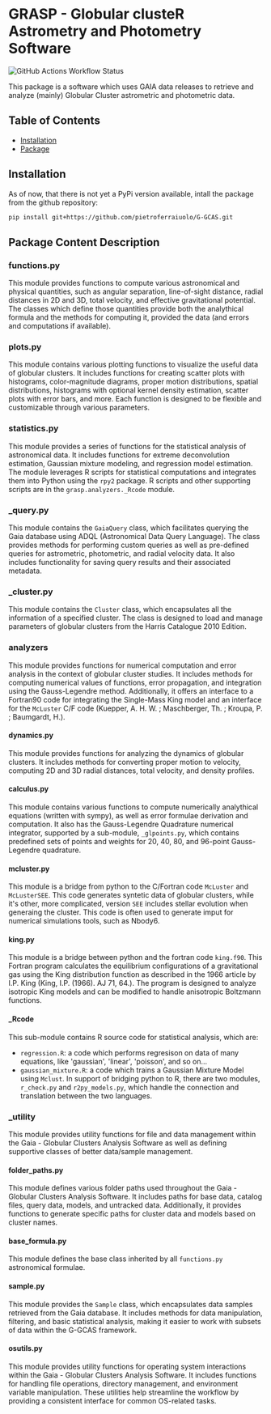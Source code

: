 # GRASP - Globular clusteR Astrometry and Photometry Software
 ![GitHub Actions Workflow Status](https://img.shields.io/github/actions/workflow/status/pietroferraiuolo/G-GCAS/python-test.yaml)

This package is a software which uses GAIA data releases to retrieve and analyze (mainly) Globular Cluster astrometric and photometric data.

## Table of Contents

- [Installation](#installation)
- [Package](#package-content-description)

## Installation

As of now, that there is not yet a PyPi version available, intall the package from the github repository:

```bash
pip install git+https://github.com/pietroferraiuolo/G-GCAS.git
```

## Package Content Description

### functions.py
This module provides functions to compute various astronomical and physical quantities, such as angular
separation, line-of-sight distance, radial distances in 2D and 3D, total velocity, and effective 
gravitational potential. The classes which define those quantities provide both the analythical formula
and the methods for computing it, provided the data (and errors and computations if available).

### plots.py
This module contains various plotting functions to visualize the useful data of globular clusters. 
It includes functions for creating scatter plots with histograms, color-magnitude diagrams, proper 
motion distributions, spatial distributions, histograms with optional kernel density estimation, 
scatter plots with error bars, and more. Each function is designed to be flexible and customizable 
through various parameters.

### statistics.py
This module provides a series of functions for the statistical analysis of astronomical data. It 
includes functions for extreme deconvolution estimation, Gaussian mixture modeling, and regression 
model estimation. The module leverages R scripts for statistical computations and integrates them into 
Python using the `rpy2` package. R scripts and other supporting scripts are in the
`grasp.analyzers._Rcode` module.

### _query.py
This module contains the `GaiaQuery` class, which facilitates querying the Gaia database using ADQL
(Astronomical Data Query Language). The class provides methods for performing custom queries as well
as pre-defined queries for astrometric, photometric, and radial velocity data. It also includes functionality
for saving query results and their associated metadata.

### _cluster.py
This module contains the `Cluster` class, which encapsulates all the information of a specified cluster. 
The class is designed to load and manage parameters of globular clusters from the Harris Catalogue 2010 Edition.

### analyzers
This module provides functions for numerical computation and error analysis in the context of globular
cluster studies. It includes methods for computing numerical values of functions, error propagation, and
integration using the Gauss-Legendre method. Additionally, it offers an interface to a Fortran90 code for
integrating the Single-Mass King model and an interface for the `McLuster` C/F code 
(Kuepper, A. H. W. ; Maschberger, Th. ; Kroupa, P. ; Baumgardt, H.).

#### dynamics.py
This module provides functions for analyzing the dynamics of globular clusters. It includes methods 
for converting proper motion to velocity, computing 2D and 3D radial distances, total velocity,
and density profiles.

#### calculus.py
This module contains various functions to compute numerically analythical equations (written with
sympy), as well as error formulae derivation and computation. It also has the Gauss-Legendre Quadrature
numerical integrator, supported by a sub-module, `_glpoints.py`, which contains predefined sets of points
and weights for 20, 40, 80, and 96-point Gauss-Legendre quadrature.

#### mcluster.py
This module is a bridge from python to the C/Fortran code `McLuster` and `McLusterSEE`. This code generates
syntetic data of globular clusters, while it's other, more complicated, version `SEE` includes stellar 
evolution when generaing the cluster. This code is often used to generate imput for numerical simulations
tools, such as Nbody6.

#### king.py
This module is a bridge between python and the fortran code `king.f90`. This Fortran program calculates
the equilibrium configurations of a gravitational gas using the King distribution function as described
in the 1966 article by I.P. King (King, I.P. (1966). AJ 71, 64.). The program is designed to analyze
isotropic King models and can be modified to handle anisotropic Boltzmann functions.

#### _Rcode
This sub-module contains R source code for statistical analysis, which are:
- `regression.R`: a code which performs regresison on data of many equations, like 'gaussian', 'linear', 'poisson', and so on...
- `gaussian_mixture.R`: a code which trains a Gaussian Mixture Model using ``Mclust``.
In support of bridging python to R, there are two modules, `r_check.py` and `r2py_models.py`, which handle
the connection and translation between the two languages.

### _utility
This module provides utility functions for file and data management within the Gaia - Globular Clusters
Analysis Software as well as defining supportive classes of better data/sample management.

#### folder_paths.py
This module defines various folder paths used throughout the Gaia - Globular Clusters Analysis Software.
It includes paths for base data, catalog files, query data, models, and untracked data. Additionally, it
provides functions to generate specific paths for cluster data and models based on cluster names.

#### base_formula.py
This module defines the base class inherited by all `functions.py` astronomical formulae.

#### sample.py
This module provides the `Sample` class, which encapsulates data samples retrieved from the Gaia database.
It includes methods for data manipulation, filtering, and basic statistical analysis, making it easier
to work with subsets of data within the G-GCAS framework.

#### osutils.py
This module provides utility functions for operating system interactions within the Gaia - Globular 
Clusters Analysis Software. It includes functions for handling file operations, directory management,
and environment variable manipulation. These utilities help streamline the workflow by providing a
consistent interface for common OS-related tasks.
